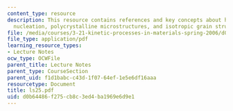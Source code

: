 ```yaml
---
content_type: resource
description: This resource contains references and key concepts about heterogeneous
  nucleation, polycrystalline microstructures, and isotropic grain structure.
file: /media/courses/3-21-kinetic-processes-in-materials-spring-2006/d0b64486f275cb8c3ed4ba1969e6d9e1_ls25.pdf
file_type: application/pdf
learning_resource_types:
- Lecture Notes
ocw_type: OCWFile
parent_title: Lecture Notes
parent_type: CourseSection
parent_uid: f1d1babc-c43d-1f07-64ef-1e5e6df16aaa
resourcetype: Document
title: ls25.pdf
uid: d0b64486-f275-cb8c-3ed4-ba1969e6d9e1
---
```

